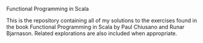 Functional Programming in Scala

This is the repository containing all of my solutions to the exercises found in the book Functional Programming in Scala by Paul Chiusano and Runar Bjarnason. Related explorations are also included when appropriate. 


